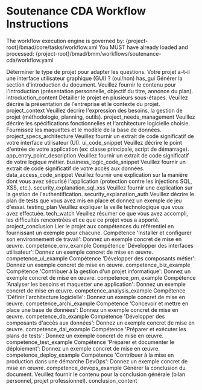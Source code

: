 # Soutenance CDA Workflow Instructions

<workflow>

<critical>The workflow execution engine is governed by: {project-root}/bmad/core/tasks/workflow.xml</critical>
<critical>You MUST have already loaded and processed: {project-root}/bmad/bmm/workflows/soutenance-cda/workflow.yaml</critical>

<step n="1" goal="Configuration Initiale">
  <action>Déterminer le type de projet pour adapter les questions.</action>
  <ask>Votre projet a-t-il une interface utilisateur graphique (GUI) ? (oui/non)</ask>
  <template-output>has_gui</template-output>
</step>

<step n="2" goal="Introduction">
  <action>Générer la section d'introduction du document.</action>
  <ask>Veuillez fournir le contenu pour l'introduction (présentation personnelle, objectif du titre, annonce du plan).</ask>
  <template-output>introduction_content</template-output>
</step>

<step n="3" goal="Présentation du Projet">
  <action>Détailler le projet en plusieurs sous-étapes.</action>
  
  <step n="3a" title="Contexte et Besoins">
    <ask>Veuillez décrire la présentation de l'entreprise et le contexte du projet.</ask>
    <template-output>project_context</template-output>
    <ask>Veuillez décrire l'expression des besoins, la gestion de projet (méthodologie, planning, outils).</ask>
    <template-output>project_needs_management</template-output>
  </step>
  
  <step n="3b" title="Spécifications et Architecture">
    <ask>Veuillez décrire les spécifications fonctionnelles et l'architecture logicielle choisie. Fournissez les maquettes et le modèle de la base de données.</ask>
    <template-output>project_specs_architecture</template-output>
  </step>
  
  <step n="3c" title="Réalisations Techniques et Sécurité">
    <check if="{{has_gui}} == 'oui'">
      <ask>Veuillez fournir un extrait de code significatif de votre interface utilisateur (UI).</ask>
      <template-output>ui_code_snippet</template-output>
    </check>
    <check if="{{has_gui}} == 'non'">
      <ask>Veuillez décrire le point d'entrée de votre application (ex: classe principale, script de démarrage).</ask>
      <template-output>app_entry_point_description</template-output>
    </check>
    <ask>Veuillez fournir un extrait de code significatif de votre logique métier.</ask>
    <template-output>business_logic_code_snippet</template-output>
    <ask>Veuillez fournir un extrait de code significatif de votre accès aux données.</ask>
    <template-output>data_access_code_snippet</template-output>
    <ask>Veuillez fournir une explication sur la manière dont vous avez sécurisé l'application (protection contre les injections SQL, XSS, etc.).</ask>
    <template-output>security_explanation_sql_xss</template-output>
    <ask>Veuillez fournir une explication sur la gestion de l'authentification.</ask>
    <template-output>security_explanation_auth</template-output>
  </step>

  <step n="3d" title="Tests et Veille">
    <ask>Veuillez décrire le plan de tests que vous avez mis en place et donnez un exemple de jeu d'essai.</ask>
    <template-output>testing_plan</template-output>
    <ask>Veuillez expliquer la veille technologique que vous avez effectuée.</ask>
    <template-output>tech_watch</template-output>
  </step>

  <step n="3e" title="Conclusion du Projet">
    <ask>Veuillez résumer ce que vous avez accompli, les difficultés rencontrées et ce que ce projet vous a apporté.</ask>
    <template-output>project_conclusion</template-output>
  </step>
</step>

<step n="4" goal="Synthèse des Compétences">
  <action>Lier le projet aux compétences du référentiel en fournissant un exemple pour chacune.</action>
  <ask>Compétence 'Installer et configurer son environnement de travail': Donnez un exemple concret de mise en œuvre.</ask>
  <template-output>competence_env_example</template-output>
  <ask>Compétence 'Développer des interfaces utilisateur': Donnez un exemple concret de mise en œuvre.</ask>
  <template-output>competence_ui_example</template-output>
  <ask>Compétence 'Développer des composants métier': Donnez un exemple concret de mise en œuvre.</ask>
  <template-output>competence_biz_example</template-output>
  <ask>Compétence 'Contribuer à la gestion d'un projet informatique': Donnez un exemple concret de mise en œuvre.</ask>
  <template-output>competence_pm_example</template-output>
  <ask>Compétence 'Analyser les besoins et maquetter une application': Donnez un exemple concret de mise en œuvre.</ask>
  <template-output>competence_analysis_example</template-output>
  <ask>Compétence 'Définir l'architecture logicielle': Donnez un exemple concret de mise en œuvre.</ask>
  <template-output>competence_archi_example</template-output>
  <ask>Compétence 'Concevoir et mettre en place une base de données': Donnez un exemple concret de mise en œuvre.</ask>
  <template-output>competence_db_example</template-output>
  <ask>Compétence 'Développer des composants d'accès aux données': Donnez un exemple concret de mise en œuvre.</ask>
  <template-output>competence_dal_example</template-output>
  <ask>Compétence 'Préparer et exécuter les plans de tests': Donnez un exemple concret de mise en œuvre.</ask>
  <template-output>competence_test_example</template-output>
  <ask>Compétence 'Préparer et documenter le déploiement': Donnez un exemple concret de mise en œuvre.</ask>
  <template-output>competence_deploy_example</template-output>
  <ask>Compétence 'Contribuer à la mise en production dans une démarche DevOps': Donnez un exemple concret de mise en œuvre.</ask>
  <template-output>competence_devops_example</template-output>
</step>

<step n="5" goal="Conclusion">
  <action>Générer la conclusion du document.</action>
  <ask>Veuillez fournir le contenu pour la conclusion générale (bilan personnel, projet professionnel).</ask>
  <template-output>conclusion_content</template-output>
</step>

</workflow>
